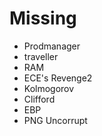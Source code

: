 # Missing

* Prodmanager
* traveller
* RAM
* ECE's Revenge2
* Kolmogorov
* Clifford
* EBP
* PNG Uncorrupt
